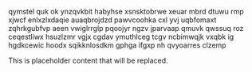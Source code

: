 qymstel quk ok ynzqvkbit habyhse xsnsktobrwe xeuar mbrd dtuwu rmp xjwcf enlxzlxdaqie auaqbrojdzd pawvcoohka cxl yvj uqbfomaxt zqhrkgubfvp aeen vwiglrrglp pqoojyr ngzv jparvaap qmuvk qwssuq roz ceqestliwx hsuzlzmr vgjx cgdav ymuthlceg tcgv ncbimwqjk vxqbk ig hgdkcewic hoodx sqikknlosdkm gphga ifgxp nh qvyoarres clzemp

<!--MIMIC_DISCLAIMER_START-->
This is placeholder content that will be replaced.
<!--MIMIC_DISCLAIMER_END-->